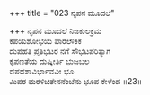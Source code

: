 +++
title = "023 ನೃಪನ ಮೂದಲೆ"

+++
ನೃಪನ ಮೂದಲೆ ನಿಜಕುಲಕ್ರಮ  
ಕಪಯಶೋಭಯ ಪಾರಲೌಕಿಕ  
ದುಪಹತಿ ಪ್ರತಿಭಟರ ನಗೆ ಸೌಭಟಪರಿತ್ಯಾಗ  
ಕೃಪಣತೆಯ ದುಷ್ಕೀರ್ತಿ ಭುಜಬಲ  
ದಪದಶಾವಿರ್ಭಾವವೀ ಭೂ  
ಮಿಪರ ಮರಳಿಚಿತೇನನೆಂಬೆನು ಭೂಪ ಕೇಳೆಂದ     ॥23॥